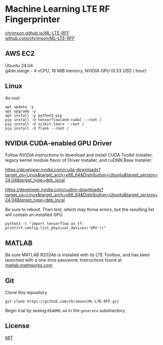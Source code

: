 # Machine Learning LTE RF Fingerprinter

[chrimson.github.io/ML-LTE-RFF](https://chrimson.github.io/ML-LTE-RFF)  
[github.com/chrimson/ML-LTE-RFF](https://github.com/chrimson/ML-LTE-RFF)

## AWS EC2

Ubuntu 24.04  
g4dn.xlarge - 4 vCPU, 16 MiB memory, NVIDIA GPU (0.53 USD / hour)

## Linux

As root
```
apt update -y
apt upgrade -y
apt install -y python3-pip
pip install -U tensorflow[and-cuda] --root /
pip install -U scikit-learn --root /
pip install -U flask --root /
```

## NVIDIA CUDA-enabled GPU Driver

Follow NVIDIA instructions to download and install CUDA Toolkit Installer, legacy kernel module flavor of Driver Installer, and cuDNN Base Installer:

https://developer.nvidia.com/cuda-downloads?target_os=Linux&target_arch=x86_64&Distribution=Ubuntu&target_version=24.04&target_type=deb_local

https://developer.nvidia.com/cudnn-downloads?target_os=Linux&target_arch=x86_64&Distribution=Ubuntu&target_version=24.04&target_type=deb_local

Be sure to reboot. Then test, which may throw errors, but the resulting list will contain an installed GPU

```
python3 -c "import tensorflow as tf; print(tf.config.list_physical_devices('GPU'))"
```

## MATLAB

Be sure MATLAB R2024b is installed with its LTE Toolbox, and has been launched with a one-time password. Instructions found at [matlab.mathworks.com](https://matlab.mathworks.com)  

## Git

Clone this repository
```
git clone https://github.com/chrimson/ML-LTE-RFF.git
```

Begin trial by seeing `README.md` in the `generate` subdirectory

## License
[MIT](LICENSE)
